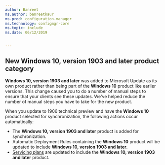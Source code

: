 ```yaml
---
author: Banreet
ms.author: banreetkaur
ms.prod: configuration-manager
ms.technology: configmgr-core
ms.topic: include
ms.date: 06/12/2019


---
```


## New Windows 10, version 1903 and later product category
<!--4682946-->

**Windows 10, version 1903 and later** was added to Microsoft Update as its own product rather than being part of the **Windows 10**  product like earlier versions. This change caused you to do a number of manual steps to ensure that your clients see these updates. We've helped reduce the number of manual steps you have to take for the new product.

When you update to 1906 technical preview and have the **Windows 10** product selected for synchronization, the following actions occur automatically:

- The **Windows 10, version 1903 and later** product is added for synchronization.
- Automatic Deployment Rules containing the **Windows 10** product will be updated to include **Windows 10, version 1903 and later**.
- [Servicing plans](../../../../../osd/deploy-use/manage-windows-as-a-service.md) are updated to include the **Windows 10, version 1903 and later** product.

